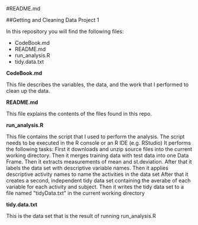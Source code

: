 #README.md

##Getting and Cleaning Data Project 1

In this repository you will find the following files:

* CodeBook.md
* README.md
* run_analysis.R
* tidy.data.txt

**CodeBook.md**  

This file describes the variables, the data, and the work that I performed to clean up the data.

**README.md**  

This file explains the contents of the files found in this repo.

**run_analysis.R**   

This file contains the script that I used to perform the analysis.
The script needs to be executed in the R console or an R IDE (e.g. RStudio)
It performs the following tasks:
First it downloads and unzip source files into the current working directory.
Then it merges training data with test data into one Data Frame.
Then it extracts measurements of mean and st.deviation.
After that it labels the data set with descriptive variable names.
Then it applies descriptive activity names to name the activities in the data set
After that it creates a second, independent tidy data set containing the averabe of each variable for each activity and subject.
Then it writes the tidy data set to a file named "tidyData.txt" in the current working directory

**tidy.data.txt**  

This is the data set that is the result of running run_analysis.R

